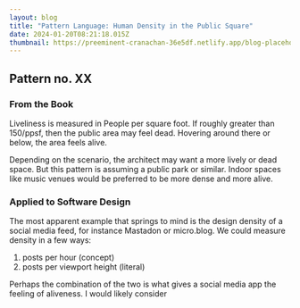 ```yaml
---
layout: blog
title: "Pattern Language: Human Density in the Public Square"
date: 2024-01-20T08:21:18.015Z
thumbnail: https://preeminent-cranachan-36e5df.netlify.app/blog-placeholder-3.jpg
---
```

## Pattern no. XX

### From the Book

Liveliness is measured in People per square foot. If roughly greater than 150/ppsf, then the public area may feel dead. Hovering around there or below, the area feels alive. 

Depending on the scenario, the architect may want a more lively or dead space. But this pattern is assuming a public park or similar. Indoor spaces like music venues would be preferred to be more dense and more alive.

### Applied to Software Design

The most apparent example that springs to mind is the design density of a social media feed, for instance Mastadon or micro.blog. We could measure density in a few ways:

1. posts per hour (concept)
1. posts per viewport height (literal)

Perhaps the combination of the two is what gives a social media app the feeling of aliveness. I would likely consider 